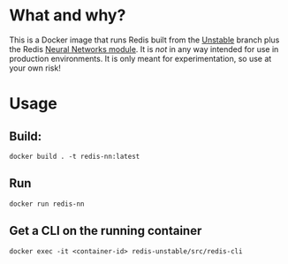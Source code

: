 # What and why?

This is a Docker image that runs Redis built from the [Unstable](https://github.com/antirez/redis/tree/unstable) branch plus the Redis [Neural Networks module](https://github.com/antirez/neural-redis). It is *not* in any way intended for use in production environments. It is only meant for experimentation, so use at your own risk!

# Usage

## Build:

```
docker build . -t redis-nn:latest
```

## Run

```
docker run redis-nn
```

## Get a CLI on the running container

```
docker exec -it <container-id> redis-unstable/src/redis-cli
```

